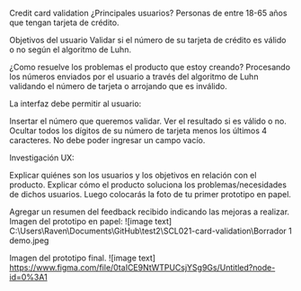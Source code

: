 Credit card validation
¿Principales usuarios?
Personas de entre 18-65 años que tengan tarjeta de crédito.

Objetivos del usuario
Validar si el número de su tarjeta de crédito es válido o no según el algoritmo de Luhn.

¿Como resuelve los problemas el producto que estoy creando?
Procesando los números enviados por el usuario a través del algoritmo de Luhn validando el número de tarjeta o arrojando que es inválido.

La interfaz debe permitir al usuario:

Insertar el número que queremos validar.
Ver el resultado si es válido o no.
Ocultar todos los dígitos de su número de tarjeta menos los últimos 4 caracteres.
No debe poder ingresar un campo vacío.

Investigación UX:

Explicar quiénes son los usuarios y los objetivos en relación con el producto.
Explicar cómo el producto soluciona los problemas/necesidades de dichos usuarios.
Luego colocarás la foto de tu primer prototipo en papel.


Agregar un resumen del feedback recibido indicando las mejoras a realizar.
Imagen del prototipo en papel:
![image text] C:\Users\Raven\Documents\GitHub\test2\SCL021-card-validation\Borrador 1 demo.jpeg

Imagen del prototipo final.
![image text] https://www.figma.com/file/0taICE9NtWTPUCsjYSg9Gs/Untitled?node-id=0%3A1